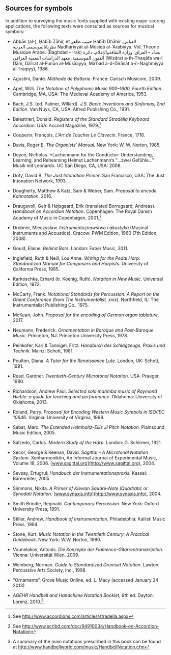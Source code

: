 Sources for symbols
-------------------

In addition to surveying the music fonts supplied with existing major
scoring applications, the following texts were consulted as sources for
musical symbols:

-	Abbās (al-), Ḥabīb Ẓāhir, et حبيب ظاهر Ḥabīb Dhāhir العباس. نظرياتالموسيقى العربية Nadhariyyāt al-Mūsīqā al-ʿArabiyya. Vol. Theorie Musique Arabe. (Baghdad – Irak) بغداد – العراق: وزارة الثقافةوالٳعلام، دائرة الفنون الموسيقية، معهد الدراسات النغمية العراقى (Wizārat a-th-Thaqāfa wa-l Iʿlām, Dāʾirat al-Funūn al-Mūsīqiyya, Maʿhad a-d-Dirāsāt a-n-Naghmiyya al-ʿIrāqiyy), 1986.

-   Agostini, Dante. *Methode de Batterie*. France: Carisch
    Musicom, 2009.

-   Apel, Willi. *The Notation of Polyphonic Music 900–1600, Fourth
    Edition*. Cambridge, MA, USA: The Medieval Academy of America, 1953.

-   Bach, J.S. (ed. Palmer, Willard). *J.S. Bach: Inventions and
    Sinfonias, 2nd Edition*. Van Nuys, CA, USA: Alfred Publishing
    Co., 1991.

-   Balestrieri, Donald. *Registers of the Standard Stradella Keyboard
    Accordion*. USA: Accord Magazine, 1979.[^7]

-	Couperin, François. *L'Art de Toucher Le Clavecin*. France, 1716.

-   Davis, Roger E. *The Organists’ Manual.* New York: W. W.
    Norton, 1985.

-	Deyoe, Nicholas. *Lachenmann for the Conductor: Understanding, Learning, 
	and Rehearsing Helmut Lachenmann’s "...zwei Gefühle..." Musik mit Leonardo.
	UC San Diego, CA, USA: 2008.

-   Doty, David B. *The Just Intonation Primer*. San Francisco, USA: The
    Just Intonation Network, 1993.

-	Dougherty, Matthew & Katz, Sam & Weber, Sam. *Proposal to encode Kahnotation*, 2016.

-   Draugsvoll, Geir & Højsgaard, Erik (translated Borregaard, Andreas).
    *Handbook on Accordion Notation*. Copenhagen: The Royal Danish
    Academy of Music in Copenhagen, 2001.[^8]

-   Drobner, Mieczysław. *Instrumentoznawstwo i akustyka* (Musical
    Instruments and Acoustics). Cracow: PWM Edition, 1960 (7th
    Edition, 2008).

-   Gould, Elaine. *Behind Bars*. London: Faber Music, 2011.

-   Inglefield, Ruth & Neill, Lou Anne. *Writing for the Pedal Harp:
    Standardized Manual for Composers and Harpists*. University of
    California Press, 1985.

-   Karkoschka, Erhard (tr. Koenig, Ruth). *Notation in New Music*.
    Universal Edition, 1972.

-   McCarty, Frank. *Notational Standards for Percussion: A Report on
    the Ghent Conference* (from *The Instrumentalist,* *xxix*).
    Northfield, IL: The Instrumentalist Publishing Co., 1975.

-	McKean, John. *Proposal for the encoding of German organ tablature*.
	2017.

-   Neumann, Frederick. *Ornamentation in Baroque and Post-Baroque
    Music*. Princeton, NJ: Princeton University Press, 1978.

-   Peinkofer, Karl & Tannigel, Fritz: *Handbuch des Schlagzeugs. Praxis
    und Technik.* Mainz: Schott, 1981.

-   Poulton, Diana. *A Tutor for the Renaissance Lute*. London, UK:
    Schott, 1991.

-   Read, Gardner. *Twentieth-Century Microtonal Notation*. USA:
    Praeger, 1990.

-	Richardson, Andrew Paul. *Selected solo marimba music of Raymond Hieble:
	a guide for teaching and performance*. Oklahoma: University of Oklahoma,
	2013.

-   Roland, Perry. *Proposal for Encoding Western Music Symbols in
    ISO/IEC 10646*. Virginia: University of Virginia, 1998.

-   Sabat, Marc. *The Extended Helmholtz-Ellis JI Pitch Notation.*
    Plainsound Music Edition, 2005.

-   Salzedo, Carlos. *Modern Study of the Harp*. London: G.
    Schirmer, 1921.

-   Secor, George & Keenan, David. *Sagittal – A Microtonal Notation
    System*. Xenharmonikôn, An Informal Journal of Experimental Music,
    Volume 18, 2006. [www.sagittal.org](http://www.sagittal.org), 2004.

-   Sevsay, Ertugrul: *Handbuch der Instrumentationspraxis.* Kassel:
    Bärenreiter, 2005

-   Simmons, Nikita. *A Primer of Kievian Square-Note (Quadratic
    or Synodal) Notation*.
    [www.synaxis.info](http://www.synaxis.info), 2004.

-   Smith Brindle, Reginald. *Contemporary Percussion*. New York: Oxford
    University Press, 1991.

-   Stiller, Andrew. *Handbook of Instrumentation.* Philadelphia:
    Kallisti Music Press, 1994.

-   Stone, Kurt. *Music Notation in the Twentieth Century: A
    Practical Guidebook.* New York: W.W. Norton, 1980.

-   Vounelakos, Antonis. *Die Konzepte der
    Flamenco-Gitarrentranskription*. Vienna: Universität Wien, 2009.

-   Weinberg, Norman. *Guide to Standardized Drumset Notation*. Lawton:
    Percussive Arts Society, Inc., 1998.

-   “Ornaments”, Grove Music Online, ed. L. Macy (accessed January
    24 2013)

-   *AGEHR Handbell and Handchime Notation Booklet, 8th ed.* Dayton:
    Lorenz, 2010.[^9]

[^7]: See http://www.accordions.com/articles/stradella.aspx

[^8]: See http://www.scribd.com/doc/94910034/Handbook-on-Accordion-Notation

[^9]: A summary of the main notations prescribed in this book can be found at http://www.handbellworld.com/music/HandbellNotation.cfm
